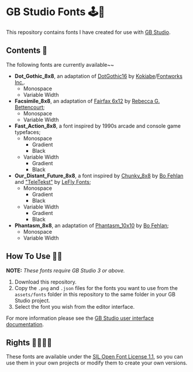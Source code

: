 # GB Studio Fonts 🕹📝

This repository contains fonts I have created for use with [GB Studio](https://github.com/chrismaltby/gb-studio/).


## Contents 📂

The following fonts are currently available~~

- **Dot_Gothic_8x8**, an adaptation of [DotGothic16](https://github.com/fontworks-fonts/DotGothic16) by [Kokiabe](https://github.com/kokiabe)/[Fontworks Inc.](https://github.com/fontworks-fonts).
    - Monospace
    - Variable Width
- **Facsimile_8x8**, an adaptation of [Fairfax 6x12](https://github.com/kreativekorp/open-relay) by [Rebecca G. Bettencourt](http://www.kreativekorp.com/software/fonts/);
    - Monospace
    - Variable Width
- **Fast_Action_8x8**, a font inspired by 1990s arcade and console game typefaces;
    - Monospace
        - Gradient
        - Black
    - Variable Width
        - Gradient
        - Black
- **Our_Distant_Future_8x8**, a font inspired by [Chunky_8x8](https://github.com/beauregardes/fonts) by [Bo Fehlan](https://github.com/beauregardes/) and ["TeleTekst"](https://www.dafont.com/teletekst.font) by [LeFly Fonts](http://lefly.vepar.nl/);
    - Monospace
        - Gradient
        - Black
    - Variable Width
        - Gradient
        - Black
- **Phantasm_8x8**, an adaptation of [Phantasm_10x10](https://github.com/beauregardes/fonts) by [Bo Fehlan](https://github.com/beauregardes/);
    - Monospace
    - Variable Width


## How To Use 👩‍🔬

**NOTE:** *These fonts require GB Studio 3 or above.*

1. Download this repository.
2. Copy the `.png` and `.json` files for the fonts you want to use from the `assets/fonts` folder in this repository to the same folder in your GB Studio project.
3. Select the font you wish from the editor interface.

For more information please see the [GB Studio user interface documentation](https://www.gbstudio.dev/docs/settings/#ui-elements--fonts).


## Rights 🏳️‍🌈🏳️‍⚧️

These fonts are available under the [SIL Open Font License 1.1](https://choosealicense.com/licenses/ofl-1.1/), so you can use them in your own projects or modify them to create your own versions.

